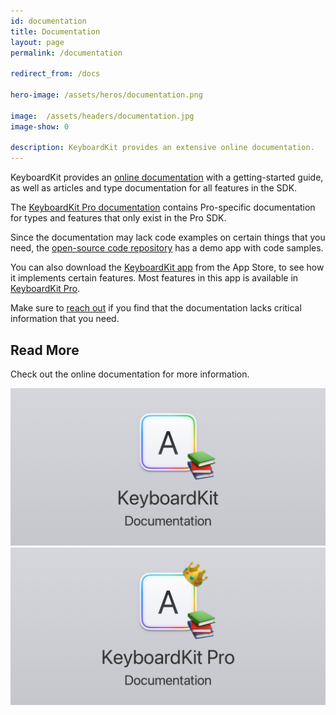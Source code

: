 ```yaml
---
id: documentation
title: Documentation
layout: page
permalink: /documentation

redirect_from: /docs

hero-image: /assets/heros/documentation.png

image:  /assets/headers/documentation.jpg
image-show: 0

description: KeyboardKit provides an extensive online documentation.
---
```


KeyboardKit provides an [online documentation]({{site.urls.docs}}) with a getting-started guide, as well as articles and type documentation for all features in the SDK.

The [KeyboardKit Pro documentation]({{site.urls.docs_pro}}) contains Pro-specific documentation for types and features that only exist in the Pro SDK.

Since the documentation may lack code examples on certain things that you need, the [open-source code repository]({{site.urls.github}}) has a demo app with code samples.

You can also download the [KeyboardKit app]({{site.urls.appstore}}) from the App Store, to see how it implements certain features. Most features in this app is available in [KeyboardKit Pro](/pro).

Make sure to [reach out]({{site.urls.email}}) if you find that the documentation lacks critical information that you need.


## Read More

Check out the online documentation for more information.

<div class="grid col2">
<a href="{{site.urls.docs}}" alt="KeyboardKit Documentation"><img src="/assets/headers/documentation.jpg"></a>
<a href="{{site.urls.docs_pro}}" alt="KeyboardKit Pro Documentation"><img src="/assets/headers/documentation-pro.jpg"></a>
</div>